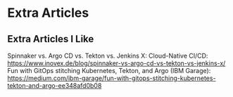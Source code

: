 # Extra Articles
## Extra Articles I Like

Spinnaker vs. Argo CD vs. Tekton vs. Jenkins X: Cloud-Native CI/CD: https://www.inovex.de/blog/spinnaker-vs-argo-cd-vs-tekton-vs-jenkins-x/
Fun with GitOps stitching Kubernetes, Tekton, and Argo (IBM Garage): https://medium.com/ibm-garage/fun-with-gitops-stitching-kubernetes-tekton-and-argo-ee348afd0b08
